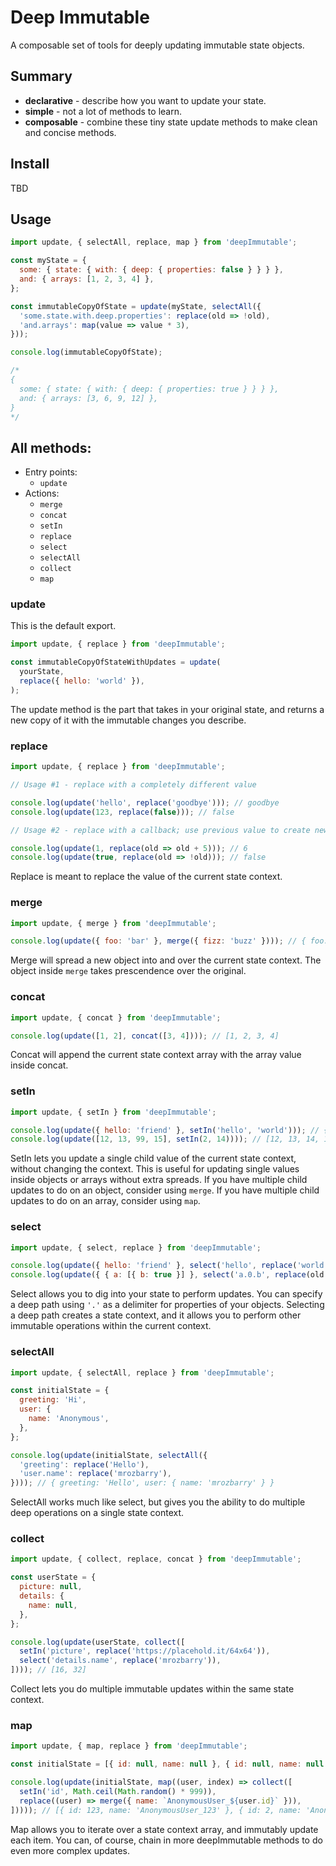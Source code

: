 # Deep Immutable

A composable set of tools for deeply updating immutable state objects.

## Summary

 - **declarative** - describe how you want to update your state.
 - **simple** - not a lot of methods to learn.
 - **composable** - combine these tiny state update methods to make clean and concise methods.

## Install

TBD

## Usage

```javascript
import update, { selectAll, replace, map } from 'deepImmutable';

const myState = {
  some: { state: { with: { deep: { properties: false } } } },
  and: { arrays: [1, 2, 3, 4] },
};

const immutableCopyOfState = update(myState, selectAll({
  'some.state.with.deep.properties': replace(old => !old),
  'and.arrays': map(value => value * 3),
}));

console.log(immutableCopyOfState);

/*
{
  some: { state: { with: { deep: { properties: true } } } },
  and: { arrays: [3, 6, 9, 12] },
}
*/
```

## All methods:

 - Entry points:
   - `update`
 - Actions:
   - `merge`
   - `concat`
   - `setIn`
   - `replace`
   - `select`
   - `selectAll`
   - `collect`
   - `map`


### update

This is the default export.

```javascript
import update, { replace } from 'deepImmutable';

const immutableCopyOfStateWithUpdates = update(
  yourState,
  replace({ hello: 'world' }),
);
```

The update method is the part that takes in your original state,
and returns a new copy of it with the immutable changes you describe.

### replace

```javascript
import update, { replace } from 'deepImmutable';

// Usage #1 - replace with a completely different value

console.log(update('hello', replace('goodbye'))); // goodbye
console.log(update(123, replace(false))); // false

// Usage #2 - replace with a callback; use previous value to create new value

console.log(update(1, replace(old => old + 5))); // 6
console.log(update(true, replace(old => !old))); // false
```

Replace is meant to replace the value of the current state context.

### merge

```javascript
import update, { merge } from 'deepImmutable';

console.log(update({ foo: 'bar' }, merge({ fizz: 'buzz' }))); // { foo: 'bar', fizz: 'buzz' }
```

Merge will spread a new object into and over the current state context.
The object inside `merge` takes prescendence over the original.

### concat

```javascript
import update, { concat } from 'deepImmutable';

console.log(update([1, 2], concat([3, 4]))); // [1, 2, 3, 4]
```

Concat will append the current state context array with the array value inside concat.

### setIn

```javascript
import update, { setIn } from 'deepImmutable';

console.log(update({ hello: 'friend' }, setIn('hello', 'world'))); // { hello: 'world' }
console.log(update([12, 13, 99, 15], setIn(2, 14)))); // [12, 13, 14, 15]
```

SetIn lets you update a single child value of the current state context, without changing the context.
This is useful for updating single values inside objects or arrays without extra spreads. 
If you have multiple child updates to do on an object, consider using `merge`.
If you have multiple child updates to do on an array, consider using `map`.

### select

```javascript
import update, { select, replace } from 'deepImmutable';

console.log(update({ hello: 'friend' }, select('hello', replace('world')))); // { hello: 'world' }
console.log(update({ { a: [{ b: true }] }, select('a.0.b', replace(old => !old)))); // { a: [{ b: false }] }
```

Select allows you to dig into your state to perform updates.
You can specify a deep path using `'.'` as a delimiter for properties of your objects.
Selecting a deep path creates a state context, and it allows you to perform other immutable operations within the current context.

### selectAll

```javascript
import update, { selectAll, replace } from 'deepImmutable';

const initialState = {
  greeting: 'Hi',
  user: {
    name: 'Anonymous',
  },
};

console.log(update(initialState, selectAll({
  'greeting': replace('Hello'),
  'user.name': replace('mrozbarry'),
}))); // { greeting: 'Hello', user: { name: 'mrozbarry' } }
```

SelectAll works much like select, but gives you the ability to do multiple deep operations on a single state context.

### collect

```javascript
import update, { collect, replace, concat } from 'deepImmutable';

const userState = {
  picture: null,
  details: {
    name: null,
  },
};

console.log(update(userState, collect([
  setIn('picture', replace('https://placehold.it/64x64')),
  select('details.name', replace('mrozbarry')),
]))); // [16, 32]
```

Collect lets you do multiple immutable updates within the same state context.

### map

```javascript
import update, { map, replace } from 'deepImmutable';

const initialState = [{ id: null, name: null }, { id: null, name: null }];

console.log(update(initialState, map((user, index) => collect([
  setIn('id', Math.ceil(Math.random() * 999)),
  replace((user) => merge({ name: `AnonymousUser_${user.id}` })),
])))); // [{ id: 123, name: 'AnonymousUser_123' }, { id: 2, name: 'AnonymousUser_2' }]
```

Map allows you to iterate over a state context array, and immutably update each item.
You can, of course, chain in more deepImmutable methods to do even more complex updates.
